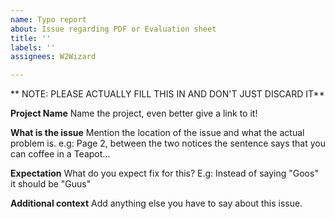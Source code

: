 ```yaml
---
name: Typo report
about: Issue regarding PDF or Evaluation sheet
title: ''
labels: ''
assignees: W2Wizard

---
```


** NOTE: PLEASE ACTUALLY FILL THIS IN AND DON'T JUST DISCARD IT**

**Project Name**
Name the project, even better give a link to it!

**What is the issue**
Mention the location of the issue and what the actual problem is.
e.g: Page 2, between the two notices the sentence says that you can coffee in a Teapot...

**Expectation**
What do you expect fix for this? E.g: Instead of saying "Goos" it should be "Guus"

**Additional context**
Add anything else you have to say about this issue.
